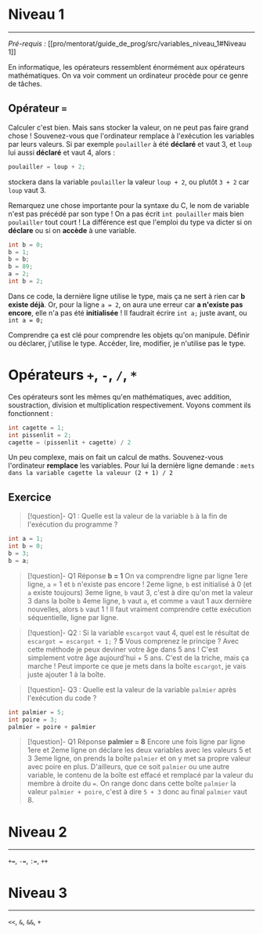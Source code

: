 # Niveau 1
---
*Pré-requis :* [[pro/mentorat/guide_de_prog/src/variables_niveau_1#Niveau 1]]

En informatique, les opérateurs ressemblent énormément aux opérateurs mathématiques.
On va voir comment un ordinateur procède pour ce genre de tâches.
## Opérateur `=`
Calculer c'est bien. Mais sans stocker la valeur, on ne peut pas faire grand chose !
Souvenez-vous que l'ordinateur remplace à l'exécution les variables par leurs valeurs. Si par exemple `poulailler` à été **déclaré** et vaut 3, et `loup` lui aussi **déclaré** et vaut 4, alors :
```c
poulailler = loup + 2;
```
stockera dans la variable `poulailler` la valeur `loup + 2`, ou plutôt `3 + 2` car `loup` vaut 3.

Remarquez une chose importante pour la syntaxe du C, le nom de variable n'est pas précédé par son type ! On a pas écrit `int poulailler` mais bien `poulailler` tout court !
La différence est que l'emploi du type va dicter si on **déclare** ou si on **accède** à une variable.
```c
int b = 0;
b = 1;
b = b;
b = 89;
a = 2;
int b = 2;
```
Dans ce code, la dernière ligne utilise le type, mais ça ne sert à rien car **b existe déjà**. Or, pour la ligne `a = 2`, on aura une erreur car **a n'existe pas encore**, elle n'a pas été **initialisée** ! Il faudrait écrire `int a;` juste avant, ou `int a = 0;`

Comprendre ça est clé pour comprendre les objets qu'on manipule.
Définir ou déclarer, j'utilise le type.
Accéder, lire, modifier, je n'utilise pas le type.

# Opérateurs `+`, `-`, `/`, `*`
Ces opérateurs sont les mêmes qu'en mathématiques, avec addition, soustraction, division et multiplication respectivement.
Voyons comment ils fonctionnent :
``` c
int cagette = 1;
int pissenlit = 2;
cagette = (pissenlit + cagette) / 2
```
Un peu complexe, mais on fait un calcul de maths. Souvenez-vous l'ordinateur **remplace** les variables. Pour lui la dernière ligne demande :
`mets dans la variable cagette la valeuur (2 + 1) / 2`
## Exercice

> [!question]- Q1 : Quelle est la valeur de la variable `b` à la fin de l'exécution du programme ?
```c
int a = 1;
int b = 0;
b = 3;
b = a;
```
> [!question]- Q1 Réponse
> **b = 1**
> On va comprendre ligne par ligne
> 1ere ligne, `a` = 1 et `b` n'existe pas encore !
> 2eme ligne, `b` est initialisé à 0 (et `a` existe toujours)
> 3eme ligne, `b` vaut 3, c'est à dire qu'on met la valeur 3 dans la boîte `b`
> 4eme ligne, `b` vaut `a`, et comme `a` vaut 1 aux dernière nouvelles, alors `b` vaut 1 !
> Il faut vraiment comprendre cette exécution séquentielle, ligne par ligne.

> [!question]- Q2 : Si la variable `escargot` vaut 4, quel est le résultat de `escargot = escargot + 1;` ?
> **5**
> Vous comprenez le principe ?
> Avec cette méthode je peux deviner votre âge dans 5 ans ! C'est simplement votre âge aujourd'hui + 5 ans. C'est de la triche, mais ça marche ! Peut importe ce que je mets dans la boîte `escargot`, je vais juste ajouter 1 à la boîte.

> [!question]- Q3 : Quelle est la valeur de la variable `palmier` après l'exécution du code ?
```c
int palmier = 5;
int poire = 3;
palmier = poire + palmier
```
> [!question]- Q1 Réponse
> **palmier  = 8**
> Encore une fois ligne par ligne
> 1ere et 2eme ligne on déclare les deux variables avec les valeurs 5 et 3
> 3eme ligne, on prends la boîte `palmier` et on y met sa propre valeur avec poire en plus. D'ailleurs, que ce soit `palmier` ou une autre variable, le contenu de la boîte est effacé et remplacé par la valeur du membre à droite du `=`.
> On range donc dans cette boîte `palmier` la valeur `palmier + poire`, c'est à dire `5 + 3` donc au final `palmier` vaut 8.


# Niveau 2
---
`+=`, `-=`, `:=`, `++`

# Niveau 3
---
`<<`, `&`, `&&`, `+`